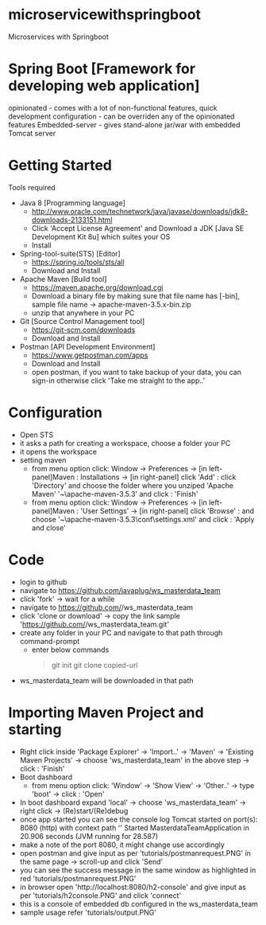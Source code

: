 # microservicewithspringboot
Microservices with Springboot

Spring Boot [Framework for developing web application]
======================================================
opinionated     - comes with a lot of non-functional features, quick development
configuration   - can be overriden any of the opinionated features
Embedded-server - gives stand-alone jar/war with embedded Tomcat server

Getting Started
===============
Tools required
 - Java 8 [Programming language]
   - http://www.oracle.com/technetwork/java/javase/downloads/jdk8-downloads-2133151.html
   - Click 'Accept License Agreement' and Download a JDK [Java SE Development Kit 8u] which suites your OS
   - Install
 - Spring-tool-suite(STS) [Editor]
   - https://spring.io/tools/sts/all
   - Download and Install
 - Apache Maven [Build tool]
   - https://maven.apache.org/download.cgi
   - Download a binary file by making sure that file name has [-bin], sample file name -> apache-maven-3.5.x-bin.zip
   - unzip that anywhere in your PC
 - Git [Source Control Management tool]
   - https://git-scm.com/downloads
   - Download and Install
 - Postman [API Development Environment]
   - https://www.getpostman.com/apps
   - Download and Install
   - open postman, if you want to take backup of your data, you can sign-in otherwise click 'Take me straight to the app..'

Configuration
=============
 - Open STS
 - it asks a path for creating a workspace, choose a folder your PC
 - it opens the workspace
 - setting maven
   - from menu option click: Window -> Preferences -> [in left-panel]Maven : Installations -> [in right-panel] click 'Add' : click 'Directory' and choose the folder where you unziped 'Apache Maven' '~\apache-maven-3.5.3' and click : 'Finish'
   - from menu option click: Window -> Preferences -> [in left-panel]Maven : 'User Settings' -> [in right-panel] click 'Browse' : and choose '~\apache-maven-3.5.3\conf\settings.xml' and click : 'Apply and close'

Code
====
  - login to github
  - navigate to https://github.com/javaplug/ws_masterdata_team
  - click 'fork' -> wait for a while
  - navigate to https://github.com/<your-github-id>/ws_masterdata_team
  - click 'clone or download' -> copy the link sample 'https://github.com/<sample>/ws_masterdata_team.git'
  - create any folder in your PC and navigate to that path through command-prompt
    - enter below commands
      >git init
      >git clone copied-url
  - ws_masterdata_team will be downloaded in that path

Importing Maven Project and starting
====================================
  - Right click inside 'Package Explorer' -> 'Import..' -> 'Maven' -> 'Existing Maven Projects' -> choose 'ws_masterdata_team' in the above step -> click : 'Finish'
  - Boot dashboard
    - from menu option click: 'Window' -> 'Show View' -> 'Other..' -> type 'boot' -> click : 'Open'
  - In boot dashboard expand 'local' -> choose 'ws_masterdata_team' -> right click -> (Re)start/(Re)debug
  - once app started you can see the console log
      Tomcat started on port(s): 8080 (http) with context path ''
      Started MasterdataTeamApplication in 20.906 seconds (JVM running for 28.587)
  - make a note of the port 8080, it might change use accordingly
  - open postman and give input as per 'tutorials/postmanrequest.PNG' in the same page -> scroll-up and click 'Send'
  - you can see the success message in the same window as highlighted in red 'tutorials/postmanrequest.PNG'
  - in browser open 'http://localhost:8080/h2-console' and give input as per 'tutorials/h2console.PNG' and click 'connect'
  - this is a console of embedded db configured in the ws_masterdata_team
  - sample usage refer 'tutorials/output.PNG'

<End of Environment setup>
